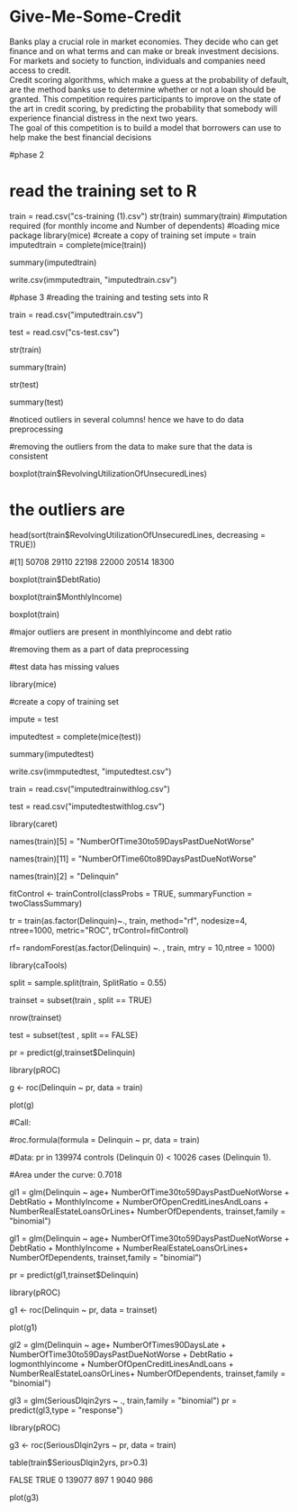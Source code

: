 # Give-Me-Some-Credit
Banks play a crucial role in market economies. They decide who can get finance and on what terms and can make or 
break investment decisions. For markets and society to function, individuals and companies need access to credit.  
Credit scoring algorithms, which make a guess at the probability of default, are the method banks use to determine 
whether or not a loan should be granted. This competition requires participants to improve on the state of the art 
in credit scoring, by predicting the probability that somebody will experience financial distress in the next two years.  
The goal of this competition is to build a model that borrowers can use to help make the best financial decisions


#phase 2
# read the training set to R
train = read.csv("cs-training (1).csv")
str(train)
summary(train)
#imputation required (for monthly income and Number of dependents)
#loading mice package
library(mice)
#create a copy of training set
impute = train
imputedtrain = complete(mice(train))

summary(imputedtrain)

write.csv(immputedtrain, "imputedtrain.csv")

#phase 3
#reading the training and testing sets into R

train = read.csv("imputedtrain.csv")

test = read.csv("cs-test.csv")

str(train)

summary(train)

str(test)

summary(test)

#noticed outliers in several columns! hence we have to do data preprocessing 

#removing the outliers from the data to make sure that the data is consistent

boxplot(train$RevolvingUtilizationOfUnsecuredLines)

# the outliers are 

head(sort(train$RevolvingUtilizationOfUnsecuredLines, decreasing = TRUE))

#[1] 50708 29110 22198 22000 20514 18300

boxplot(train$DebtRatio)

boxplot(train$MonthlyIncome)

boxplot(train)

#major outliers are present in monthlyincome and debt ratio

#removing them as a part of data preprocessing


#test data has missing values

library(mice)

#create a copy of training set

impute = test

imputedtest = complete(mice(test))

summary(imputedtest)

write.csv(immputedtest, "imputedtest.csv")

train = read.csv("imputedtrainwithlog.csv")

test = read.csv("imputedtestwithlog.csv")

library(caret)

names(train)[5] = "NumberOfTime30to59DaysPastDueNotWorse"

names(train)[11] = "NumberOfTime60to89DaysPastDueNotWorse"

names(train)[2] = "Delinquin"

fitControl <- trainControl(classProbs = TRUE, summaryFunction = twoClassSummary)

tr = train(as.factor(Delinquin)~., train, method="rf", nodesize=4, ntree=1000, metric="ROC", trControl=fitControl)

rf= randomForest(as.factor(Delinquin) ~. , train, mtry = 10,ntree = 1000)

library(caTools)

split = sample.split(train, SplitRatio = 0.55)

trainset = subset(train , split == TRUE)

nrow(trainset)

test = subset(test , split == FALSE)

pr = predict(gl,trainset$Delinquin)

library(pROC)

g <- roc(Delinquin ~ pr, data = train)

plot(g)  

#Call:

#roc.formula(formula = Delinquin ~ pr, data = train)

#Data: pr in 139974 controls (Delinquin 0) < 10026 cases (Delinquin 1).

#Area under the curve: 0.7018

gl1 = glm(Delinquin ~ age+ NumberOfTime30to59DaysPastDueNotWorse + DebtRatio + MonthlyIncome + NumberOfOpenCreditLinesAndLoans + 
NumberRealEstateLoansOrLines+ NumberOfDependents, trainset,family = "binomial")

gl1 = glm(Delinquin ~ age+ NumberOfTime30to59DaysPastDueNotWorse + DebtRatio + MonthlyIncome  + NumberRealEstateLoansOrLines+ 
NumberOfDependents, trainset,family = "binomial")

pr = predict(gl1,trainset$Delinquin)

library(pROC)

g1 <- roc(Delinquin ~ pr, data = trainset)

plot(g1) 

gl2 = glm(Delinquin ~ age+ NumberOfTimes90DaysLate + NumberOfTime30to59DaysPastDueNotWorse + DebtRatio + logmonthlyincome + NumberOfOpenCreditLinesAndLoans + NumberRealEstateLoansOrLines+ NumberOfDependents, trainset,family = "binomial")

gl3 = glm(SeriousDlqin2yrs ~ ., train,family = "binomial")
pr = predict(gl3,type = "response")

library(pROC)

g3 <- roc(SeriousDlqin2yrs ~ pr, data = train)


table(train$SeriousDlqin2yrs, pr>0.3)

FALSE   TRUE
0 139077    897
1   9040    986


plot(g3)  
